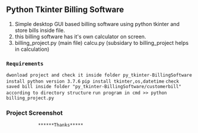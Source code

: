 ## Python Tkinter Billing Software
1. Simple desktop GUI based billing software using python tkinter and store bills inside file.
2. this billing software has it's own calculator on screen.
3. billing_project.py (main file)
	calcu.py (subsidary to billing_project helps in calculation)

### `Requirements`
`dwonload project and check it inside folder py_tkinter-BillingSoftware`
`install python version 3.7.6`
`pip install tkinter,os,datetime`
`check saved bill inside folder "py_tkinter-BillingSoftware/customerbill" according to directory structure`
`run program in cmd >> python billing_project.py`

### Project Screenshot




				******Thanks*****	